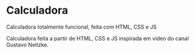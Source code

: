# Calculadora
Calculadora totalmente funcional, feita com HTML, CSS e JS

Calculadora feita a partir de HTML, CSS e JS inspirada em vídeo do canal Gustavo Neitzke.
